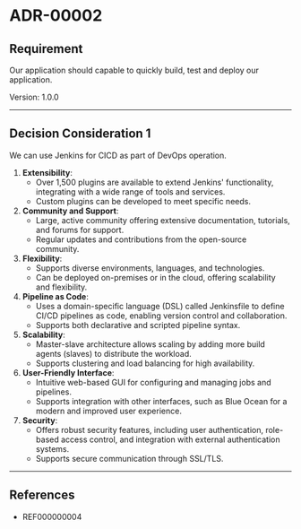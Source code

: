 # ADR-00002

## Requirement

Our application should capable to quickly build, test and deploy our application.

Version: 1.0.0

----------
## Decision Consideration 1

We can use Jenkins for CICD as part of DevOps operation.


1. **Extensibility**:
    - Over 1,500 plugins are available to extend Jenkins' functionality, integrating with a wide range of tools and services.
    - Custom plugins can be developed to meet specific needs.
2. **Community and Support**:
    - Large, active community offering extensive documentation, tutorials, and forums for support.
    - Regular updates and contributions from the open-source community.
3. **Flexibility**:
    - Supports diverse environments, languages, and technologies.
    - Can be deployed on-premises or in the cloud, offering scalability and flexibility.
4. **Pipeline as Code**:
    - Uses a domain-specific language (DSL) called Jenkinsfile to define CI/CD pipelines as code, enabling version control and collaboration.
    - Supports both declarative and scripted pipeline syntax.
5. **Scalability**:
    - Master-slave architecture allows scaling by adding more build agents (slaves) to distribute the workload.
    - Supports clustering and load balancing for high availability.
6. **User-Friendly Interface**:
    - Intuitive web-based GUI for configuring and managing jobs and pipelines.
    - Supports integration with other interfaces, such as Blue Ocean for a modern and improved user experience.
7. **Security**:
    - Offers robust security features, including user authentication, role-based access control, and integration with external authentication systems.
    - Supports secure communication through SSL/TLS.


----------
## References
- REF000000004


